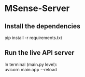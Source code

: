 # MSense-Server

## Install the dependencies

pip install -r requirements.txt

## Run the live API server
In terminal (main.py level): \
uvicorn main:app --reload
